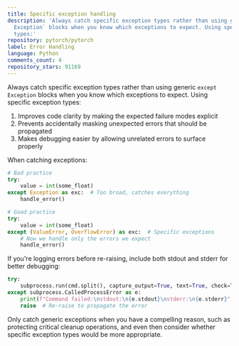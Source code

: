 ```yaml
---
title: Specific exception handling
description: 'Always catch specific exception types rather than using generic `except
  Exception` blocks when you know which exceptions to expect. Using specific exception
  types:'
repository: pytorch/pytorch
label: Error Handling
language: Python
comments_count: 4
repository_stars: 91169
---
```


Always catch specific exception types rather than using generic `except Exception` blocks when you know which exceptions to expect. Using specific exception types:

1. Improves code clarity by making the expected failure modes explicit
2. Prevents accidentally masking unexpected errors that should be propagated
3. Makes debugging easier by allowing unrelated errors to surface properly

When catching exceptions:

```python
# Bad practice
try:
    value = int(some_float)
except Exception as exc:  # Too broad, catches everything
    handle_error()

# Good practice
try:
    value = int(some_float)
except (ValueError, OverflowError) as exc:  # Specific exceptions
    # Now we handle only the errors we expect
    handle_error()
```

If you're logging errors before re-raising, include both stdout and stderr for better debugging:

```python
try:
    subprocess.run(cmd.split(), capture_output=True, text=True, check=True)
except subprocess.CalledProcessError as e:
    print(f"Command failed:\nstdout:\n{e.stdout}\nstderr:\n{e.stderr}", file=sys.stderr)
    raise  # Re-raise to propagate the error
```

Only catch generic exceptions when you have a compelling reason, such as protecting critical cleanup operations, and even then consider whether specific exception types would be more appropriate.
